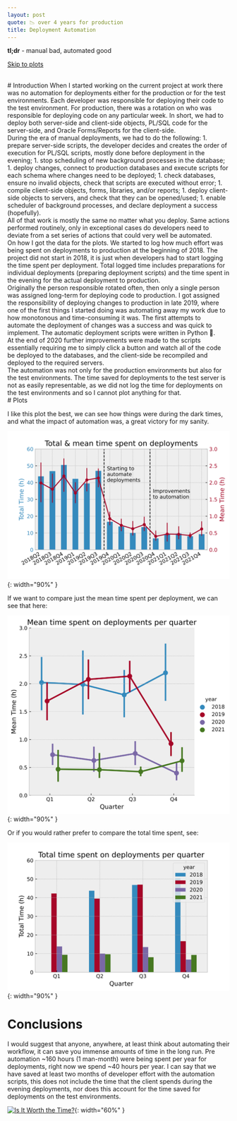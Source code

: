 ```yaml
---
layout: post
quote: 📉 over 4 years for production
title: Deployment Automation
---
```


**tl;dr** - manual bad, automated good

[Skip to plots](#plots)

<br/>
# Introduction
When I started working on the current project at work there was no automation for deployments either for the production
or for the test environments. Each developer was responsible for deploying their code to the test environment. For production,
there was a rotation on who was responsible for deploying code on any particular week. In short, we had to deploy both server-side
and client-side objects, PL/SQL code for the server-side, and Oracle Forms/Reports for the client-side.

<br/>
During the era of manual deployments, we had to do the following:
1. prepare server-side scripts, the developer decides and creates the order of execution for PL/SQL scripts, 
mostly done before deployment in the evening;
1. stop scheduling of new background processes in the database; 
1. deploy changes, connect to production databases and execute scripts for each schema where changes need to be deployed;
1. check databases, ensure no invalid objects, check that scripts are executed without error;
1. compile client-side objects, forms, libraries, and/or reports;
1. deploy client-side objects to servers, and check that they can be opened/used;
1. enable scheduler of background processes, and declare deployment a success (hopefully).

<br/>
All of that work is mostly the same no matter what you deploy. Same actions performed routinely, only in exceptional
cases do developers need to deviate from a set series of actions that could very well be automated.


<br/>
On how I got the data for the plots. We started to log how much effort was being spent on deployments to 
production at the beginning of 2018.
The project did not start in 2018, it is just when developers had to start logging the time spent per deployment. 
Total logged time includes preparations for individual deployments (preparing deployment scripts) and the time
spent in the evening for the actual deployment to production.


<br/>
Originally the person responsible rotated often, then only a single person was assigned long-term for deploying code
to production. I got assigned the responsibility of deploying changes to production in late 2019, where one of
the first things I started doing was automating away my work due to how monotonous and
time-consuming it was. The first attempts to automate the deployment of changes was a success and was
quick to implement. The automatic deployment scripts were written in Python 🐍.

<br/>
At the end of 2020 further improvements were made to the scripts essentially requiring me to simply click a button
and watch all of the code be deployed to the databases, and the client-side be recompiled and deployed to the required
servers.

<br/>
The automation was not only for the production environments but also for the test environments. The time saved 
for deployments to the test server is not as easily representable, as we did not log the time
for deployments on the test environments and so I cannot plot anything for that. 

<br/>
# Plots

I like this plot the best, we can see how things were during the dark times, and what the impact of automation was, a great
victory for my sanity.

![total_mean_time_spent_on_deployments](/assets/plots/deployment_automation/total_mean_time_spent_on_deployments.svg){: width="90%" }

If we want to compare just the mean time spent per deployment, we can see that here:

![mean_time_spent_on_deployments](/assets/plots/deployment_automation/mean_time_spent_on_deployments.svg){: width="90%" }

Or if you would rather prefer to compare the total time spent, see:

![total_time_spent_on_deployments](/assets/plots/deployment_automation/total_time_spent_on_deployments.svg){: width="90%" }


# Conclusions
I would suggest that anyone, anywhere, at least think about automating their workflow, it can save you immense amounts of
time in the long run. Pre automation ~160 hours (1 man-month) were being spent per year for deployments, right now we spend
~40 hours per year. I can say that we have saved at least two months of developer effort with the automation scripts,
this does not include the time that the client spends during the evening deployments, nor does this account for
the time saved for deployments on the test environments.

[![Is It Worth the Time?](https://imgs.xkcd.com/comics/is_it_worth_the_time.png)](https://xkcd.com/1205/){: width="60%" }